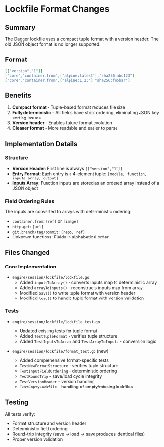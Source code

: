 # Lockfile Format Changes

## Summary

The Dagger lockfile uses a compact tuple format with a version header. The old JSON object format is no longer supported.

## Format
```json
[["version","1"]]
["core","container.from",["alpine:latest"],"sha256:abc123"]
["core","container.from",["alpine:1.23"],"sha256:foobar"]
```

## Benefits

1. **Compact format** - Tuple-based format reduces file size
2. **Fully deterministic** - All fields have strict ordering, eliminating JSON key sorting issues  
3. **Version header** - Enables future format evolution
4. **Cleaner format** - More readable and easier to parse

## Implementation Details

### Structure
- **Version Header**: First line is always `[["version","1"]]`
- **Entry Format**: Each entry is a 4-element tuple: `[module, function, inputs_array, output]`
- **Inputs Array**: Function inputs are stored as an ordered array instead of a JSON object

### Field Ordering Rules
The inputs are converted to arrays with deterministic ordering:
- `container.from`: `[ref]` or `[image]`
- `http.get`: `[url]`
- `git.branch/tag/commit`: `[repo, ref]`
- Unknown functions: Fields in alphabetical order

## Files Changed

### Core Implementation
- `engine/session/lockfile/lockfile.go`
  - Added `inputsToArray()` - converts inputs map to deterministic array
  - Added `arrayToInputs()` - reconstructs inputs map from array
  - Modified `Save()` to write tuple format with version header
  - Modified `load()` to handle tuple format with version validation

### Tests
- `engine/session/lockfile/lockfile_test.go`
  - Updated existing tests for tuple format
  - Added `TestTupleFormat` - verifies tuple structure
  - Added `TestInputsToArray` and `TestArrayToInputs` - conversion logic

- `engine/session/lockfile/format_test.go` (new)
  - Added comprehensive format-specific tests
  - `TestNewFormatStructure` - verifies tuple structure
  - `TestInputFieldOrdering` - deterministic ordering
  - `TestRoundTrip` - save/load cycle integrity
  - `TestVersionHeader` - version handling
  - `TestEmptyLockfile` - handling of empty/missing lockfiles

## Testing

All tests verify:
- Format structure and version header
- Deterministic field ordering
- Round-trip integrity (save → load → save produces identical files)
- Proper version validation